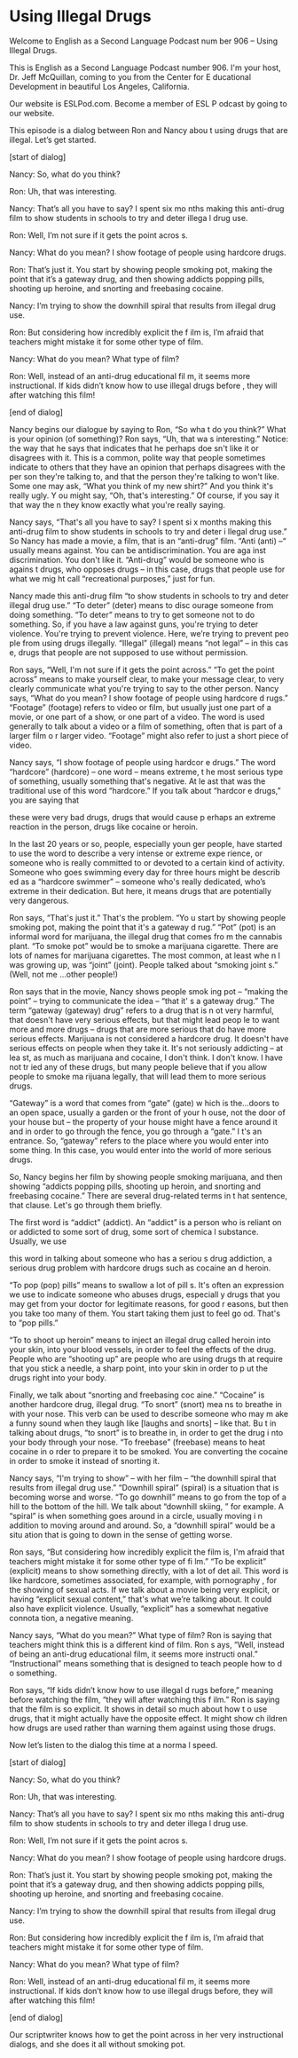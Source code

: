 # Using Illegal Drugs

Welcome to English as a Second Language Podcast num ber 906 – Using Illegal Drugs.

This is English as a Second Language Podcast number  906. I'm your host, Dr. Jeff McQuillan, coming to you from the Center for E ducational Development in beautiful Los Angeles, California.

Our website is ESLPod.com. Become a member of ESL P odcast by going to our website.

This episode is a dialog between Ron and Nancy abou t using drugs that are illegal. Let’s get started.

[start of dialog]

Nancy:  So, what do you think?

Ron:  Uh, that was interesting.

Nancy:  That’s all you have to say?  I spent six mo nths making this anti-drug film to show students in schools to try and deter illega l drug use.

Ron:  Well, I’m not sure if it gets the point acros s.

Nancy:  What do you mean?  I show footage of people  using hardcore drugs.

Ron:  That’s just it.  You start by showing people smoking pot, making the point that it’s a gateway drug, and then showing addicts popping pills, shooting up heroine, and snorting and freebasing cocaine.

Nancy:  I’m trying to show the downhill spiral that  results from illegal drug use.

Ron:  But considering how incredibly explicit the f ilm is, I’m afraid that teachers might mistake it for some other type of film.

Nancy:  What do you mean?  What type of film?

Ron:  Well, instead of an anti-drug educational fil m, it seems more instructional. If kids didn’t know how to use illegal drugs before , they will after watching this film!

 [end of dialog]

Nancy begins our dialogue by saying to Ron, “So wha t do you think?” What is your opinion (of something)? Ron says, “Uh, that wa s interesting.” Notice: the way that he says that indicates that he perhaps doe sn't like it or disagrees with it. This is a common, polite way that people sometimes indicate to others that they have an opinion that perhaps disagrees with the per son they're talking to, and that the person they're talking to won't like. Some one may ask, “What you think of my new shirt?” And you think it's really ugly. Y ou might say, “Oh, that's interesting.” Of course, if you say it that way the n they know exactly what you're really saying.

Nancy says, “That's all you have to say? I spent si x months making this anti-drug film to show students in schools to try and deter i llegal drug use.” So Nancy has made a movie, a film, that is an “anti-drug” film. “Anti (anti) –“ usually means against. You can be antidiscrimination. You are aga inst discrimination. You don't like it. “Anti-drug” would be someone who is agains t drugs, who opposes drugs – in this case, drugs that people use for what we mig ht call “recreational purposes,” just for fun.

Nancy made this anti-drug film “to show students in  schools to try and deter illegal drug use.” “To deter” (deter) means to disc ourage someone from doing something. “To deter” means to try to get someone not  to do something. So, if you have a law against guns, you're trying to deter  violence. You're trying to prevent violence. Here, we’re trying to prevent peo ple from using drugs illegally. “Illegal” (illegal) means “not legal” – in this cas e, drugs that people are not supposed to use without permission.

Ron says, “Well, I'm not sure if it gets the point across.” “To get the point across” means to make yourself clear, to make your message clear, to very clearly communicate what you're trying to say to the other person. Nancy says, “What do you mean? I show footage of people using hardcore d rugs.” “Footage” (footage) refers to video or film, but usually just one part of a movie, or one part of a show, or one part of a video. The word is used generally to talk about a video or a film of something, often that is part of a larger film o r larger video. “Footage” might also refer to just a short piece of video.

Nancy says, “I show footage of people using hardcor e drugs.” The word “hardcore” (hardcore) – one word – means extreme, t he most serious type of something, usually something that's negative. At le ast that was the traditional use of this word “hardcore.” If you talk about “hardcor e drugs,” you are saying that

these were very bad drugs, drugs that would cause p erhaps an extreme reaction in the person, drugs like cocaine or heroin.

In the last 20 years or so, people, especially youn ger people, have started to use the word to describe a very intense or extreme expe rience, or someone who is really committed to or devoted to a certain kind of  activity. Someone who goes swimming every day for three hours might be describ ed as a “hardcore swimmer” – someone who's really dedicated, who’s extreme in their dedication. But here, it means drugs that are potentially very dangerous.

Ron says, “That's just it.” That's the problem. “Yo u start by showing people smoking pot, making the point that it's a gateway d rug.” “Pot” (pot) is an informal word for marijuana, the illegal drug that comes fro m the cannabis plant. “To smoke pot” would be to smoke a marijuana cigarette.  There are lots of names for marijuana cigarettes. The most common, at least whe n I was growing up, was “joint” (joint). People talked about “smoking joint s.” (Well, not me …other people!)

Ron says that in the movie, Nancy shows people smok ing pot – “making the point” – trying to communicate the idea – “that it' s a gateway drug.” The term “gateway (gateway) drug” refers to a drug that is n ot very harmful, that doesn't have very serious effects, but that might lead peop le to want more and more drugs – drugs that are more serious that do  have more serious effects. Marijuana is not considered a hardcore drug. It doesn't have serious effects on people when they take it. It's not seriously addicting – at lea st, as much as marijuana and cocaine, I don't think. I don't know. I have not tr ied any of these drugs, but many people believe that if you allow people to smoke ma rijuana legally, that will lead them to more serious drugs.

“Gateway” is a word that comes from “gate” (gate) w hich is the…doors to an open space, usually a garden or the front of your h ouse, not the door of your house but – the property of your house might have a  fence around it and in order to go through the fence, you go through a “gate.” I t's an entrance. So, “gateway” refers to the place where you would enter into some thing. In this case, you would enter into the world of more serious drugs.

So, Nancy begins her film by showing people smoking  marijuana, and then showing “addicts popping pills, shooting up heroin,  and snorting and freebasing cocaine.” There are several drug-related terms in t hat sentence, that clause. Let's go through them briefly.

The first word is “addict” (addict). An “addict” is  a person who is reliant on or addicted to some sort of drug, some sort of chemica l substance. Usually, we use

this word in talking about someone who has a seriou s drug addiction, a serious drug problem with hardcore drugs such as cocaine an d heroin.

“To pop (pop) pills” means to swallow a lot of pill s. It's often an expression we use to indicate someone who abuses drugs, especiall y drugs that you may get from your doctor for legitimate reasons, for good r easons, but then you take too many of them. You start taking them just to feel go od. That's to “pop pills.”

“To to shoot up heroin” means to inject an illegal drug called heroin into your skin, into your blood vessels, in order to feel the  effects of the drug. People who are “shooting up” are people who are using drugs th at require that you stick a needle, a sharp point, into your skin in order to p ut the drugs right into your body.

Finally, we talk about “snorting and freebasing coc aine.” “Cocaine” is another hardcore drug, illegal drug. “To snort” (snort) mea ns to breathe in with your nose. This verb can be used to describe someone who may m ake a funny sound when they laugh like [laughs and snorts] – like that. Bu t in talking about drugs, “to snort” is to breathe in, in order to get the drug i nto your body through your nose. “To freebase” (freebase) means to heat cocaine in o rder to prepare it to be smoked. You are converting the cocaine in order to smoke it instead of snorting it.

Nancy says, “I'm trying to show” – with her film – “the downhill spiral that results from illegal drug use.” “Downhill spiral” (spiral) is a situation that is becoming worse and worse. “To go downhill” means to go from the top of a hill to the bottom of the hill. We talk about “downhill skiing, ” for example. A “spiral” is when something goes around in a circle, usually moving i n addition to moving around and around. So, a “downhill spiral” would be a situ ation that is going to down in the sense of getting worse.

Ron says, “But considering how incredibly explicit the film is, I'm afraid that teachers might mistake it for some other type of fi lm.” “To be explicit” (explicit) means to show something directly, with a lot of det ail. This word is like hardcore, sometimes associated, for example, with pornography , for the showing of sexual acts. If we talk about a movie being very explicit,  or having “explicit sexual content,” that's what we’re talking about. It could  also have explicit violence. Usually, “explicit” has a somewhat negative connota tion, a negative meaning.

Nancy says, “What do you mean?” What type of film? Ron is saying that teachers might think this is a different kind of film. Ron s ays, “Well, instead of being an anti-drug educational film, it seems more instructi onal.” “Instructional” means something that is designed to teach people how to d o something.

 Ron says, “If kids didn’t know how to use illegal d rugs before,” meaning before watching the film, “they will after watching this f ilm.” Ron is saying that the film is so explicit. It shows in detail so much about how t o use drugs, that it might actually have the opposite effect. It might show ch ildren how drugs are used rather than warning them against using those drugs.

Now let’s listen to the dialog this time at a norma l speed.

[start of dialog]

Nancy:  So, what do you think?

Ron:  Uh, that was interesting.

Nancy:  That’s all you have to say?  I spent six mo nths making this anti-drug film to show students in schools to try and deter illega l drug use.

Ron:  Well, I’m not sure if it gets the point acros s.

Nancy:  What do you mean?  I show footage of people  using hardcore drugs.

Ron:  That’s just it.  You start by showing people smoking pot, making the point that it’s a gateway drug, and then showing addicts popping pills, shooting up heroine, and snorting and freebasing cocaine.

Nancy:  I’m trying to show the downhill spiral that  results from illegal drug use.

Ron:  But considering how incredibly explicit the f ilm is, I’m afraid that teachers might mistake it for some other type of film.

Nancy:  What do you mean?  What type of film?

Ron:  Well, instead of an anti-drug educational fil m, it seems more instructional. If kids don’t know how to use illegal drugs before,  they will after watching this film!

[end of dialog]

Our scriptwriter knows how to get the point across in her very instructional dialogs, and she does it all without smoking pot.



